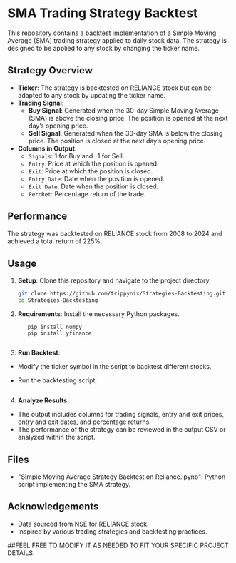 # SMA Trading Strategy Backtest

This repository contains a backtest implementation of a Simple Moving Average (SMA) trading strategy applied to daily stock data. The strategy is designed to be applied to any stock by changing the ticker name.

## Strategy Overview

- **Ticker**: The strategy is backtested on RELIANCE stock but can be adapted to any stock by updating the ticker name.
- **Trading Signal**:
  - **Buy Signal**: Generated when the 30-day Simple Moving Average (SMA) is above the closing price. The position is opened at the next day’s opening price.
  - **Sell Signal**: Generated when the 30-day SMA is below the closing price. The position is closed at the next day’s opening price.
- **Columns in Output**:
  - `Signals`: 1 for Buy and -1 for Sell.
  - `Entry`: Price at which the position is opened.
  - `Exit`: Price at which the position is closed.
  - `Entry Date`: Date when the position is opened.
  - `Exit Date`: Date when the position is closed.
  - `PercRet`: Percentage return of the trade.

## Performance

The strategy was backtested on RELIANCE stock from 2008 to 2024 and achieved a total return of 225%.

## Usage

1. **Setup**: Clone this repository and navigate to the project directory.

   ```bash
   git clone https://github.com/trippynix/Strategies-Backtesting.git
   cd Strategies-Backtesting

2. **Requirements**: Install the necessary Python packages.


   ```pip install pandas
      pip install numpy
      pip install yfinance


3. **Run Backtest**:

- Modify the ticker symbol in the script to backtest different stocks.
- Run the backtesting script:

   ```python "Simple Moving Average Strategy Backtest on Reliance.ipynb"

4. **Analyze Results**:

- The output includes columns for trading signals, entry and exit prices, entry and exit dates, and percentage returns.
- The performance of the strategy can be reviewed in the output CSV or analyzed within the script.

## Files

- "Simple Moving Average Strategy Backtest on Reliance.ipynb": Python script implementing the SMA strategy.

## Acknowledgements

- Data sourced from NSE for RELIANCE stock.
- Inspired by various trading strategies and backtesting practices.

##FEEL FREE TO MODIFY IT AS NEEDED TO FIT YOUR SPECIFIC PROJECT DETAILS.
